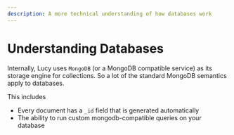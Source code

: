 ```yaml
---
description: A more technical understanding of how databases work
---
```


# Understanding Databases

Internally, Lucy uses `MongoDB` (or a MongoDB compatible service) as its storage engine for collections. So a lot of the standard MongoDB semantics apply to databases.

This includes

* Every document has a `_id` field that is generated automatically
* The ability to run custom mongodb-compatible queries on your database
